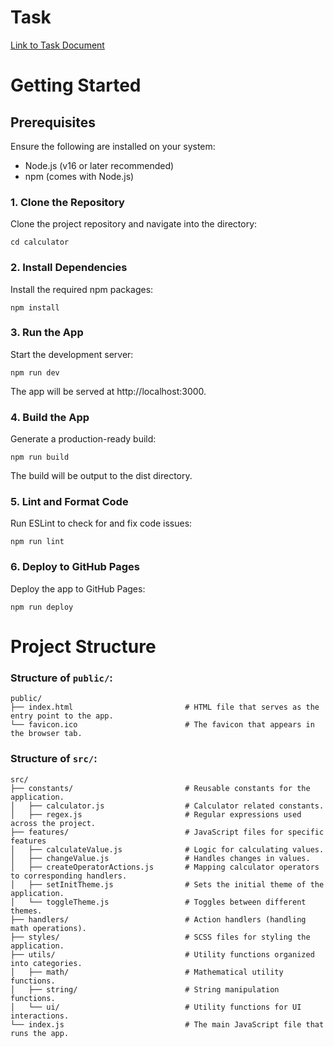 # Task

[Link to Task Document](https://docs.google.com/document/d/1zpXXeSae-BlcxPKgw3DhxZA92cspVailrPYoaXSYrW8)

# Getting Started

## Prerequisites

Ensure the following are installed on your system:

- Node.js (v16 or later recommended)
- npm (comes with Node.js)

### 1. Clone the Repository

Clone the project repository and navigate into the directory:

```git clone <https://github.com/ValeriaKliui/calculator-Innowise>
cd calculator
```

### 2. Install Dependencies

Install the required npm packages:

```
npm install
```

### 3. Run the App

Start the development server:

```
npm run dev
```

The app will be served at http://localhost:3000.

### 4. Build the App

Generate a production-ready build:

```
npm run build
```

The build will be output to the dist directory.

### 5. Lint and Format Code

Run ESLint to check for and fix code issues:

```
npm run lint
```

### 6. Deploy to GitHub Pages

Deploy the app to GitHub Pages:

```
npm run deploy
```

# Project Structure

### Structure of `public/`:

```plaintext
public/
├── index.html                         # HTML file that serves as the entry point to the app.
└── favicon.ico                        # The favicon that appears in the browser tab.
```

### Structure of `src/`:

```plaintext
src/
├── constants/                         # Reusable constants for the application.
│   ├── calculator.js                  # Calculator related constants.
│   ├── regex.js                       # Regular expressions used across the project.
├── features/                          # JavaScript files for specific features
│   ├── calculateValue.js              # Logic for calculating values.
│   ├── changeValue.js                 # Handles changes in values.
│   ├── createOperatorActions.js       # Mapping calculator operators to corresponding handlers.
│   ├── setInitTheme.js                # Sets the initial theme of the application.
│   └── toggleTheme.js                 # Toggles between different themes.
├── handlers/                          # Action handlers (handling math operations).
├── styles/                            # SCSS files for styling the application.
├── utils/                             # Utility functions organized into categories.
│   ├── math/                          # Mathematical utility functions.
│   ├── string/                        # String manipulation functions.
│   └── ui/                            # Utility functions for UI interactions.
└── index.js                           # The main JavaScript file that runs the app.
```
